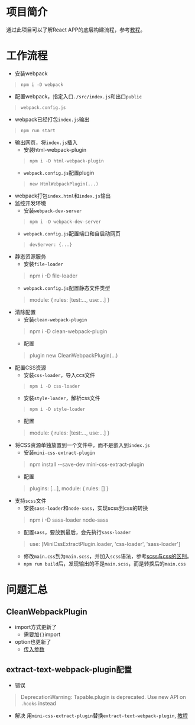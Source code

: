 # 项目简介
通过此项目可以了解React APP的底层构建流程，参考[教程](https://itnext.io/fast-and-modern-front-end-setup-with-webpack-react-redux-router-saga-and-postcss-1360e9715d17)。

# 工作流程
* 安装webpack
> `npm i -D webpack`
* 配置webpack，指定入口`./src/index.js`和出口`public`
> `webpack.config.js`
* webpack已经打包`index.js`输出
> `npm run start`
* 输出网页，将`index.js`插入
    - 安装html-webpack-plugin
    > `npm i -D html-webpack-plugin`
    - `webpack.config.js`配置plugin
    > `new HtmlWebpackPlugin(...)`
* webpack打包`index.html`和`index.js`输出
* 监控开发环境
    - 安装`webpack-dev-server`
    > `npm i -D webpack-dev-server`
    - `webpack.config.js`配置端口和自启动网页
    > `devServer: {...}`
* 静态资源服务
    - 安装`file-loader`
    > npm i -D file-loader
    - `webpack.config.js`配置静态文件类型
    > module: { rules: [test:..., use:...] }
* 清除配置
    - 安装`clean-webpack-plugin`
    > npm i -D clean-webpack-plugin
    - 配置
    > plugin new CleanWebpackPlugin(...)
* 配置CSS资源
    - 安装`css-loader`，导入ccs文件
    > `npm i -D css-loader`
    - 安装`style-loader`，解析css文件
    > `npm i -D style-loader`
    - 配置
    > module: { rules: [test:..., use:...] }
* 将CSS资源单独放置到一个文件中，而不是嵌入到`index.js`
    - 安装`mini-css-extract-plugin`
    > npm install --save-dev mini-css-extract-plugin
    - 配置
    >  plugins: [...], module: { rules: [] }
* 支持`scss`文件
    - 安装`sass-loader`和`node-sass`，实现scss到css的转换
    > npm i -D sass-loader node-sass
    - 配置`sass`，要放到最后，会先执行`sass-loader`
    > use: [MiniCssExtractPlugin.loader, 'css-loader', 'sass-loader']
    - 修改`main.css`到为`main.scss`，并加入`scss`语法，参考[scss与css的区别](https://sass-lang.com/guide)。
    - `npm run build`后，发现输出的不是`main.scss`，而是转换后的`main.css`


# 问题汇总
## CleanWebpackPlugin
* import方式更新了
    - 需要加`{}`import
* option也更新了
    - [传入参数](https://github.com/johnagan/clean-webpack-plugin#options-and-defaults-optional)
## extract-text-webpack-plugin配置
* 错误
> DeprecationWarning: Tapable.plugin is deprecated. Use new API on `.hooks` instead
* 解决
用`mini-css-extract-plugin`替换`extract-text-webpack-plugin`, [教程](https://github.com/webpack-contrib/mini-css-extract-plugin)
